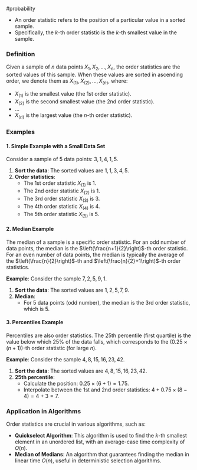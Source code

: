 #probability
- An order statistic refers to the position of a particular value in a sorted sample. 
- Specifically, the $k$-th order statistic is the $k$-th smallest value in the sample.

### Definition

Given a sample of $n$ data points $X_1, X_2, \ldots, X_n$, the order statistics are the sorted values of this sample. When these values are sorted in ascending order, we denote them as $X_{(1)}, X_{(2)}, \ldots, X_{(n)}$, where:
- $X_{(1)}$ is the smallest value (the 1st order statistic).
- $X_{(2)}$ is the second smallest value (the 2nd order statistic).
- $\ldots$
- $X_{(n)}$ is the largest value (the $n$-th order statistic).

### Examples

#### 1. Simple Example with a Small Data Set

Consider a sample of 5 data points: $3, 1, 4, 1, 5$.

1. **Sort the data**: The sorted values are $1, 1, 3, 4, 5$.
2. **Order statistics**:
   - The 1st order statistic $X_{(1)}$ is 1.
   - The 2nd order statistic $X_{(2)}$ is 1.
   - The 3rd order statistic $X_{(3)}$ is 3.
   - The 4th order statistic $X_{(4)}$ is 4.
   - The 5th order statistic $X_{(5)}$ is 5.

#### 2. Median Example

The median of a sample is a specific order statistic. For an odd number of data points, the median is the $\left(\frac{n+1}{2}\right)$-th order statistic. For an even number of data points, the median is typically the average of the $\left(\frac{n}{2}\right)$-th and $\left(\frac{n}{2}+1\right)$-th order statistics.

**Example**: Consider the sample $7, 2, 5, 9, 1$.

1. **Sort the data**: The sorted values are $1, 2, 5, 7, 9$.
2. **Median**:
   - For 5 data points (odd number), the median is the 3rd order statistic, which is 5.

#### 3. Percentiles Example

Percentiles are also order statistics. The 25th percentile (first quartile) is the value below which 25% of the data falls, which corresponds to the $\left(0.25 \times (n+1)\right)$-th order statistic (for large $n$).

**Example**: Consider the sample $4, 8, 15, 16, 23, 42$.

1. **Sort the data**: The sorted values are $4, 8, 15, 16, 23, 42$.
2. **25th percentile**:
   - Calculate the position: $0.25 \times (6+1) = 1.75$.
   - Interpolate between the 1st and 2nd order statistics: $4 + 0.75 \times (8 - 4) = 4 + 3 = 7$.

### Application in Algorithms

Order statistics are crucial in various algorithms, such as:
- **Quickselect Algorithm**: This algorithm is used to find the $k$-th smallest element in an unordered list, with an average-case time complexity of $O(n)$.
- **Median of Medians**: An algorithm that guarantees finding the median in linear time $O(n)$, useful in deterministic selection algorithms.